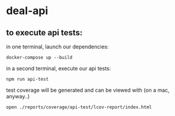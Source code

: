 # deal-api
 
## to execute api tests:

in one terminal, launch our dependencies:
```
docker-compose up --build
```
 
in a second terminal, execute our api tests:
```
npm run api-test
```

test coverage will be generated and can be viewed with (on a mac, anyway..)
```
open ./reports/coverage/api-test/lcov-report/index.html
``` 
